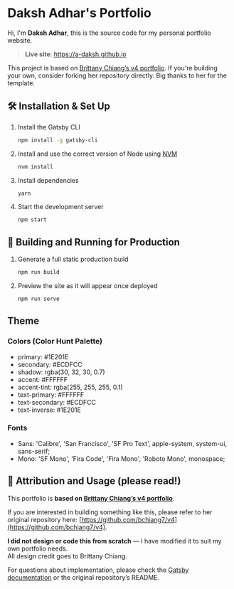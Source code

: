 # Daksh Adhar's Portfolio

Hi, I'm **Daksh Adhar**, this is the source code for my personal portfolio website.

> **Live site**: https://a-daksh.github.io

This project is based on [Brittany Chiang’s v4 portfolio](https://github.com/bchiang7/v4). If you're building your own, consider forking her repository directly. Big thanks to her for the template.

## 🛠 Installation & Set Up

1. Install the Gatsby CLI

   ```sh
   npm install -g gatsby-cli
   ```

2. Install and use the correct version of Node using [NVM](https://github.com/nvm-sh/nvm)

   ```sh
   nvm install
   ```

3. Install dependencies

   ```sh
   yarn
   ```

4. Start the development server

   ```sh
   npm start
   ```

## 🚀 Building and Running for Production

1. Generate a full static production build

   ```sh
   npm run build
   ```

2. Preview the site as it will appear once deployed

   ```sh
   npm run serve
   ```


## Theme

### Colors (Color Hunt Palette)

- primary: #1E201E  
- secondary: #ECDFCC  
- shadow: rgba(30, 32, 30, 0.7)  
- accent: #FFFFFF  
- accent-tint: rgba(255, 255, 255, 0.1)  
- text-primary: #FFFFFF  
- text-secondary: #ECDFCC  
- text-inverse: #1E201E  

### Fonts

- Sans: 'Calibre', 'San Francisco', 'SF Pro Text', apple-system, system-ui, sans-serif;  
- Mono: 'SF Mono', 'Fira Code', 'Fira Mono', 'Roboto Mono', monospace;

## 🚨 Attribution and Usage (please read!)

This portfolio is **based on [Brittany Chiang’s v4 portfolio](https://github.com/bchiang7/v4)**.  

If you are interested in building something like this, please refer to her original repository here: [https://github.com/bchiang7/v4](https://github.com/bchiang7/v4).  

**I did not design or code this from scratch** — I have modified it to suit my own portfolio needs.  
All design credit goes to Brittany Chiang.

For questions about implementation, please check the [Gatsby documentation](https://www.gatsbyjs.org/docs/) or the original repository’s README.

